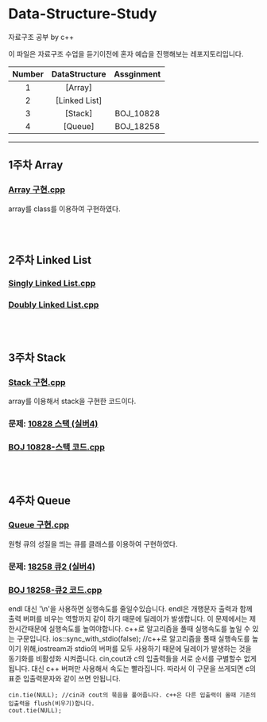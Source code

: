 # Data-Structure-Study
자료구조 공부 by c++
 
이 파일은 자료구조 수업을 듣기이전에 혼자 예습을 진행해보는 레포지토리입니다.


|Number|DataStructure|Assginment|
|:---:|:---:|:---:|
|1|[Array]
|2|[Linked List]
|3|[Stack]|BOJ_10828|
|4|[Queue]|BOJ_18258|

---
## 1주차 Array
### [Array 구현.cpp](https://github.com/cchonac/Data-Structure-Study/blob/main/Array%20%EA%B5%AC%ED%98%84.cpp)
array를 class를 이용하여 구현하였다.


<br/><br/>
## 2주차 Linked List
### [Singly Linked List.cpp](https://github.com/cchonac/Data-Structure-Study/blob/main/%EB%A7%81%ED%81%AC%EB%93%9C%EB%A6%AC%EC%8A%A4%ED%8A%B8%20%EA%B5%AC%ED%98%84.cpp)

### [Doubly Linked List.cpp](https://github.com/cchonac/Data-Structure-Study/blob/main/Double%20linked%20list.cpp)

<br/><br/>
## 3주차 Stack
### [Stack 구현.cpp](https://github.com/cchonac/Data-Structure-Study/blob/main/array%EB%A5%BC%20%EC%9D%B4%EC%9A%A9%ED%95%B4%20stack%20%EA%B5%AC%ED%98%84.cpp)
array를 이용해서 stack을 구현한 코드이다.
### 문제: [10828 스택 (실버4)](https://www.acmicpc.net/problem/10828)
### [BOJ 10828-스택 코드.cpp](https://github.com/cchonac/Data-Structure-Study/blob/main/BOJ%2010828%EB%B2%88-%EC%8A%A4%ED%83%9D.cpp)

<br/><br/>
## 4주차 Queue
### [Queue 구현.cpp](https://github.com/cchonac/Data-Structure-Study/blob/main/array%EB%A1%9C%20%EB%A7%8C%EB%93%9C%EB%8A%94%20queue.cpp)
원형 큐의 성질을 띄는 큐를 클래스를 이용하여 구현하였다.
### 문제: [18258 큐2 (실버4)](https://www.acmicpc.net/problem/18258)
### [BOJ 18258-큐2 코드.cpp](https://github.com/cchonac/Data-Structure-Study/blob/main/BOJ%2018258-queue.cpp)
endl 대신 '\n'을 사용하면 실행속도를 줄일수있습니다. endl은 개행문자 출력과 함께 출력 버퍼를 비우는 역할까지 같이 하기 때문에 딜레이가 발생합니다.
이 문제에서는 제한시간때문에 실행속도를 높여야합니다. c++로 알고리즘을 풀때 실행속도를 높일 수 있는 구문입니다.
	ios::sync_with_stdio(false); //c++로 알고리즘을 풀때 실행속도를 높이기 위해,iostream과 stdio의 버퍼를 모두 사용하기 때문에 딜레이가 발생하는 것을 동기화를 비활성화 시켜줍니다. cin,cout과 c의 입출력들을 서로 순서를 구별할수 없게 됩니다. 대신 c++ 버퍼만 사용해서 속도는 빨라집니다. 따라서 이 구문을 쓰게되면 c의 표준 입출력문자와 같이 쓰면 안됩니다. 
	
	cin.tie(NULL); //cin과 cout의 묶음을 풀어줍니다. c++은 다른 입출력이 올때 기존의 입출력을 flush(비우기)합니다. 
	cout.tie(NULL); 


